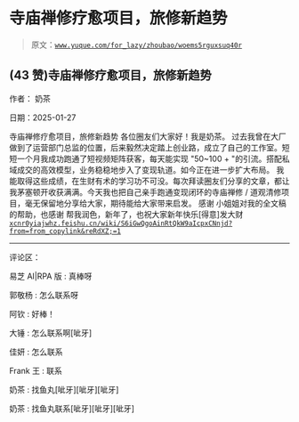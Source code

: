 # 寺庙禅修疗愈项目，旅修新趋势

> 原文：[`www.yuque.com/for_lazy/zhoubao/woems5rguxsuq40r`](https://www.yuque.com/for_lazy/zhoubao/woems5rguxsuq40r)

## (43 赞)寺庙禅修疗愈项目，旅修新趋势

作者： 奶茶

日期：2025-01-27

寺庙禅修疗愈项目，旅修新趋势 各位圈友们大家好！我是奶茶。
过去我曾在大厂做到了运营部门总监的位置，后来毅然决定踏上创业路，成立了自己的工作室。短短一个月我成功跑通了短视频矩阵获客，每天能实现 "50~100 +
"的引流。搭配私域成交的高效模型，业务稳稳地步入了变现轨道。如今正在进一步扩大布局。
我能取得这些成绩，在生财有术的学习功不可没。每次拜读圈友们分享的文章，都让我茅塞顿开收获满满。今天我也把自己亲手跑通变现闭环的寺庙禅修 /
道观清修项目，毫无保留地分享给大家，期待能给大家带来启发。 感谢 小姐姐对我的全文稿的帮助，也感谢 帮我润色，新年了，也祝大家新年快乐[得意]发大财 [`xcnr0yiajwhz.feishu.cn/wiki/S6iGwQgoAinRtQkW9aIcpxCNnjd?from=from_copylink&reRdXZ;=1`](https://xcnr0yiajwhz.feishu.cn/wiki/S6iGwQgoAinRtQkW9aIcpxCNnjd?from=from_copylink&reRdXZ;=1)

* * *

评论区：

易芝 AI|RPA 版 : 真棒呀

郭敬杨 : 怎么联系呀

阿钦 : 好棒！

大锤 : 怎么联系啊[呲牙]

佳妍 : 怎么联系

Frank 王 : 联系

奶茶 : 找鱼丸[呲牙][呲牙][呲牙]

奶茶 : 找鱼丸联系[呲牙][呲牙][呲牙]